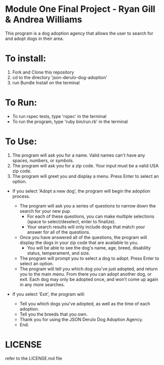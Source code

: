 # Module One Final Project - Ryan Gill & Andrea Williams
  This program is a dog adoption agency that allows the user to search for and adopt dogs in their area.

# To install:
1. Fork and Clone this repository
2. cd to the directory 'json-derulo-dog-adoption'
3. run Bundle Install on the terminal

# To Run:
- To run rspec tests, type 'rspec' in the terminal
- To run the program, type 'ruby bin/run.rb' in the terminal

# To Use:
1. The program will ask you for a name. Valid names can't have any spaces, numbers, or symbols.
2. The program will ask you for a zip code. Your input must be a valid USA zip code.
3. The program will greet you and display a menu. Press Enter to select an option.

  - If you select 'Adopt a new dog', the program will begin the adoption process.
    - The program will ask you a series of questions to narrow down the search for your new pup.
      - For each of these questions, you can make multiple selections (space to select/deselect, enter to finalize).
      - Your search results will only include dogs that match your answer for all of the questions.
    - Once you have answered all of the questions, the program will display the dogs in your zip code that are available to you.
      - You will be able to see the dog's name, age, breed, disability status, temperament, and size.
    - The program will prompt you to select a dog to adopt. Press Enter to select an option.
    - The program will tell you which dog you've just adopted, and return you to the main menu. From there you can adopt another dog, or exit. Each dog may only be adopted once, and won't come up again in any more searches.

  - If you select 'Exit', the program will:
    - Tell you which dogs you've adopted, as well as the time of each adoption.
    - Tell you the breeds that you own.
    - Thank you for using the JSON Derulo Dog Adoption Agency.
    - End.

# LICENSE
  refer to the LICENSE.md file
